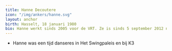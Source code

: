 ```yaml
---
title: Hanne Decoutere
icon: "/img/ankers/hanne.svg"
layout: anchor
birth: Hasselt, 18 januari 1980
bio: Hanne werkt sinds 2005 voor de VRT. Ze is sinds 5 september 2012 nieuwslezer in de plaats van Freek Braeckman.
---
```


* Hanne was een tijd danseres in Het Swingpaleis en bij K3
